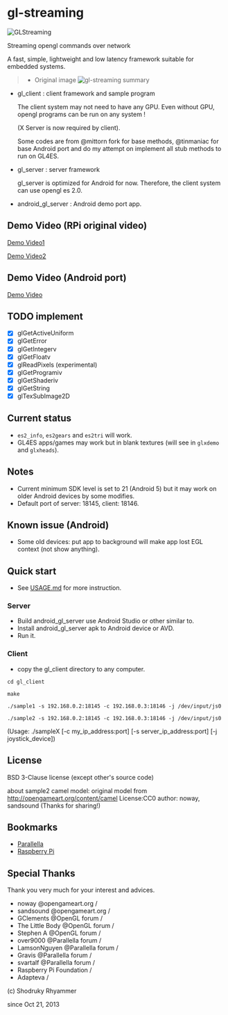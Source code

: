 # gl-streaming


![GLStreaming](https://github.com/khanhduytran0/gl-streaming/raw/master/www/GLStreaming.png)

Streaming opengl commands over network

A fast, simple, lightweight and low latency framework suitable for embedded systems.

> - Original image
> ![gl-streaming summary](https://raw.github.com/shodruky-rhyammer/gl-streaming/master/www/gl-streaming_small.png)

* gl_client : client framework and sample program
 
  The client system may not need to have any GPU. Even without GPU, opengl programs can be run on any system !
  
  (X Server is now required by client).

  Some codes are from @mittorn fork for base methods, @tinmaniac for base Android port and do my attempt on implement all stub methods to run on GL4ES.

* gl_server : server framework
 
  gl_server is optimized for Android for now. Therefore, the client system can use opengl es 2.0.

* android_gl_server : Android demo port app.

## Demo Video (RPi original video)

[Demo Video1](https://youtu.be/6S-Epb6m6mI)

[Demo Video2](https://youtu.be/y0eRwrwetcA)

## Demo Video (Android port)

[Demo Video](https://youtu.be/uwM9uxLHH1M)

## TODO implement
- [x] glGetActiveUniform
- [x] glGetError
- [x] glGetIntegerv
- [x] glGetFloatv
- [x] glReadPixels (experimental)
- [x] glGetProgramiv
- [x] glGetShaderiv
- [x] glGetString
- [x] glTexSubImage2D

## Current status
- `es2_info`, `es2gears` and `es2tri` will work.
- GL4ES apps/games may work but in blank textures (will see in `glxdemo` and `glxheads`).

## Notes
- Current minimum SDK level is set to 21 (Android 5) but it may work on older Android devices by some modifies.
- Default port of server: 18145, client: 18146.

## Known issue (Android)
- Some old devices: put app to background will make app lost EGL context (not show anything).

## Quick start
- See [USAGE.md](USAGE.md) for more instruction.

### Server
- Build android_gl_server use Android Studio or other similar to.
- Install android_gl_server apk to Android device or AVD.
- Run it.

### Client
- copy the gl_client directory to any computer.

``cd gl_client``

``make``
    
``./sample1 -s 192.168.0.2:18145 -c 192.168.0.3:18146 -j /dev/input/js0``

``./sample2 -s 192.168.0.2:18145 -c 192.168.0.3:18146 -j /dev/input/js0``

(Usage: ./sampleX [-c my_ip_address:port] [-s server_ip_address:port] [-j joystick_device])

## License

BSD 3-Clause license (except other's source code)

about sample2 camel model:
original model from http://opengameart.org/content/camel
License:CC0 author: noway, sandsound
(Thanks for sharing!)

## Bookmarks
- [Parallella](http://www.parallella.org/)
- [Raspberry Pi](http://www.raspberrypi.org/)

## Special Thanks

Thank you very much for your interest and advices.

- noway @opengameart.org /
- sandsound @opengameart.org /
- GClements @OpenGL forum / 
- The Little Body @OpenGL forum / 
- Stephen A @OpenGL forum / 
- over9000 @Parallella forum / 
- LamsonNguyen @Parallella forum / 
- Gravis @Parallella forum / 
- svartalf @Parallella forum / 
- Raspberry Pi Foundation / 
- Adapteva / 

(c) Shodruky Rhyammer

since Oct 21, 2013
